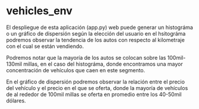 # vehicles_env
El despliegue de esta aplicación (app.py) web puede generar un histográma o un gráfico de dispersión según la elección del usuario
en el hsitográma podremos observar la tendencia de los autos con respecto al kilometraje con el cual se están vendiendo.

Podremos notar que la mayoría de los autos se colocan sobre las 100mil-130mil millas, en el caso del histográma, donde encontramos una mayor concentración de vehículos que caen en este segmento.

En el gráfico de dispersión podremos observar la relación entre el precio del vehículo y el precio en el que se oferta, donde la mayoría de vehículos de al rededor de 100mil millas se oferta en promedio entre los 40-50mil dólares.



